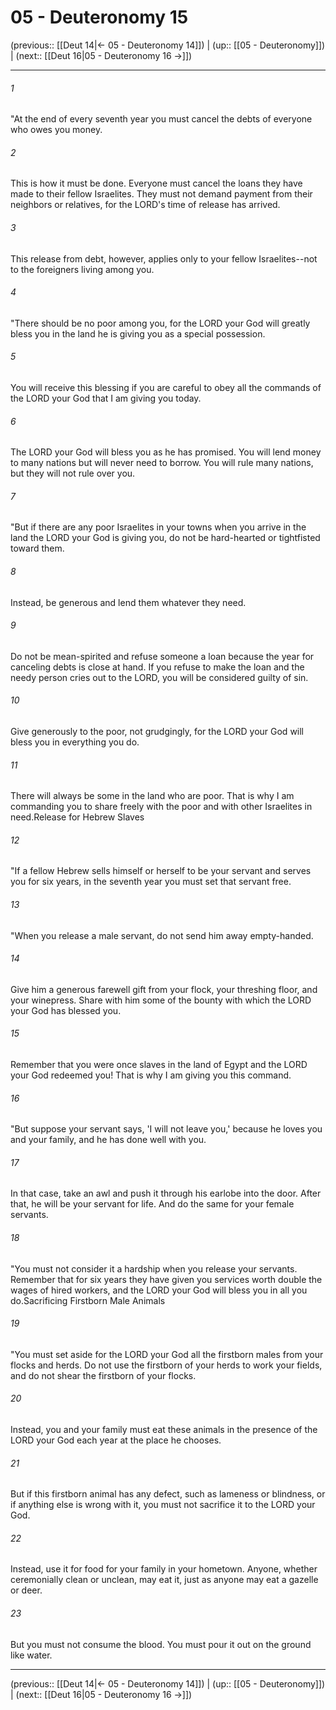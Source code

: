 # 05 - Deuteronomy 15

(previous:: [[Deut 14|← 05 - Deuteronomy 14]]) | (up:: [[05 - Deuteronomy]]) | (next:: [[Deut 16|05 - Deuteronomy 16 →]])

***


###### 1 
"At the end of every seventh year you must cancel the debts of everyone who owes you money. 

###### 2 
This is how it must be done. Everyone must cancel the loans they have made to their fellow Israelites. They must not demand payment from their neighbors or relatives, for the LORD's time of release has arrived. 

###### 3 
This release from debt, however, applies only to your fellow Israelites--not to the foreigners living among you. 

###### 4 
"There should be no poor among you, for the LORD your God will greatly bless you in the land he is giving you as a special possession. 

###### 5 
You will receive this blessing if you are careful to obey all the commands of the LORD your God that I am giving you today. 

###### 6 
The LORD your God will bless you as he has promised. You will lend money to many nations but will never need to borrow. You will rule many nations, but they will not rule over you. 

###### 7 
"But if there are any poor Israelites in your towns when you arrive in the land the LORD your God is giving you, do not be hard-hearted or tightfisted toward them. 

###### 8 
Instead, be generous and lend them whatever they need. 

###### 9 
Do not be mean-spirited and refuse someone a loan because the year for canceling debts is close at hand. If you refuse to make the loan and the needy person cries out to the LORD, you will be considered guilty of sin. 

###### 10 
Give generously to the poor, not grudgingly, for the LORD your God will bless you in everything you do. 

###### 11 
There will always be some in the land who are poor. That is why I am commanding you to share freely with the poor and with other Israelites in need.Release for Hebrew Slaves 

###### 12 
"If a fellow Hebrew sells himself or herself to be your servant and serves you for six years, in the seventh year you must set that servant free. 

###### 13 
"When you release a male servant, do not send him away empty-handed. 

###### 14 
Give him a generous farewell gift from your flock, your threshing floor, and your winepress. Share with him some of the bounty with which the LORD your God has blessed you. 

###### 15 
Remember that you were once slaves in the land of Egypt and the LORD your God redeemed you! That is why I am giving you this command. 

###### 16 
"But suppose your servant says, 'I will not leave you,' because he loves you and your family, and he has done well with you. 

###### 17 
In that case, take an awl and push it through his earlobe into the door. After that, he will be your servant for life. And do the same for your female servants. 

###### 18 
"You must not consider it a hardship when you release your servants. Remember that for six years they have given you services worth double the wages of hired workers, and the LORD your God will bless you in all you do.Sacrificing Firstborn Male Animals 

###### 19 
"You must set aside for the LORD your God all the firstborn males from your flocks and herds. Do not use the firstborn of your herds to work your fields, and do not shear the firstborn of your flocks. 

###### 20 
Instead, you and your family must eat these animals in the presence of the LORD your God each year at the place he chooses. 

###### 21 
But if this firstborn animal has any defect, such as lameness or blindness, or if anything else is wrong with it, you must not sacrifice it to the LORD your God. 

###### 22 
Instead, use it for food for your family in your hometown. Anyone, whether ceremonially clean or unclean, may eat it, just as anyone may eat a gazelle or deer. 

###### 23 
But you must not consume the blood. You must pour it out on the ground like water.

***

(previous:: [[Deut 14|← 05 - Deuteronomy 14]]) | (up:: [[05 - Deuteronomy]]) | (next:: [[Deut 16|05 - Deuteronomy 16 →]])
